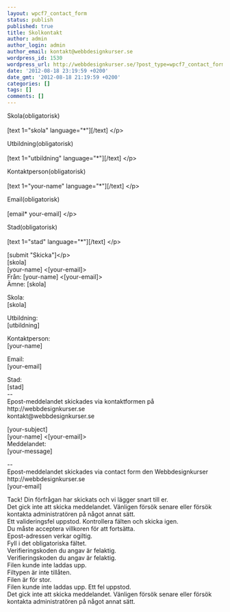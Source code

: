 ```yaml
---
layout: wpcf7_contact_form
status: publish
published: true
title: Skolkontakt
author: admin
author_login: admin
author_email: kontakt@webbdesignkurser.se
wordpress_id: 1530
wordpress_url: http://webbdesignkurser.se/?post_type=wpcf7_contact_form&#038;p=1530
date: '2012-08-18 23:19:59 +0200'
date_gmt: '2012-08-18 21:19:59 +0200'
categories: []
tags: []
comments: []
---
```

<p>Skola(obligatorisk)<br &#47;><br />
    [text 1="skola" language="*"][&#47;text] <&#47;p></p>
<p>Utbildning(obligatorisk)<br &#47;><br />
    [text 1="utbildning" language="*"][&#47;text] <&#47;p></p>
<p>Kontaktperson(obligatorisk)<br &#47;><br />
    [text 1="your-name" language="*"][&#47;text] <&#47;p></p>
<p>Email(obligatorisk)<br &#47;><br />
    [email* your-email] <&#47;p></p>
<p>Stad(obligatorisk)<br &#47;><br />
    [text 1="stad" language="*"][&#47;text] <&#47;p></p>
<p>[submit "Skicka"]<&#47;p><br />
[skola]<br />
[your-name] <[your-email]><br />
Fr&aring;n: [your-name] <[your-email]><br />
&Auml;mne: [skola]</p>
<p>Skola:<br />
    [skola]</p>
<p>Utbildning:<br />
    [utbildning]</p>
<p>Kontaktperson:<br />
    [your-name] </p>
<p>Email:<br />
    [your-email] </p>
<p>Stad:<br />
    [stad]<br />
--<br />
Epost-meddelandet skickades via kontaktformen p&aring; http:&#47;&#47;webbdesignkurser.se<br />
kontakt@webbdesignkurser.se</p>
<p>[your-subject]<br />
[your-name] <[your-email]><br />
Meddelandet:<br />
[your-message]</p>
<p>--<br />
Epost-meddelandet skickades via contact form den  Webbdesignkurser http:&#47;&#47;webbdesignkurser.se<br />
[your-email]</p>
<p>Tack! Din f&ouml;rfr&aring;gan har skickats och vi l&auml;gger snart till er.<br />
Det gick inte att skicka meddelandet. V&auml;nligen f&ouml;rs&ouml;k senare eller f&ouml;rs&ouml;k kontakta administrat&ouml;ren p&aring; n&aring;got annat s&auml;tt.<br />
Ett valideringsfel uppstod. Kontrollera f&auml;lten och skicka igen.<br />
Du m&aring;ste acceptera villkoren f&ouml;r att forts&auml;tta.<br />
Epost-adressen verkar ogiltig.<br />
Fyll i det obligatoriska f&auml;ltet.<br />
Verifieringskoden du angav &auml;r felaktig.<br />
Verifieringskoden du angav &auml;r felaktig.<br />
Filen kunde inte laddas upp.<br />
Filtypen &auml;r inte till&aring;ten.<br />
Filen &auml;r f&ouml;r stor.<br />
Filen kunde inte laddas upp. Ett fel uppstod.<br />
Det gick inte att skicka meddelandet. V&auml;nligen f&ouml;rs&ouml;k senare eller f&ouml;rs&ouml;k kontakta administrat&ouml;ren p&aring; n&aring;got annat s&auml;tt.</p>
